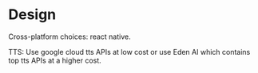 # Design

Cross-platform choices: react native.



TTS: Use google cloud tts APIs at low cost or use Eden AI which contains top tts APIs at a higher cost.




